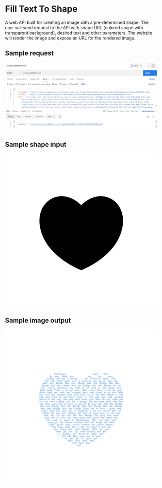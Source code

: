 # Fill Text To Shape

A web API built for creating an image with a pre-determined shape. The user will send request to the API with shape URL (colored shape with transparent background), desired text and other parameters. The website will render the image and expose an URL for the rendered image.

## Sample request

<p align="center" style="text-align: center">
    <img src="readme_resource/sample_request.png" />
</p>

## Sample shape input

<p align="center" style="text-align: center; background-color: white">
    <img src="readme_resource/sample_shape.png" />
</p>


## Sample image output

<p align="center" style="text-align: center; background-color: white">
    <img src="readme_resource/sample_output.png" />
</p>
